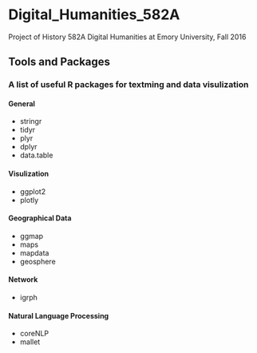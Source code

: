 # Digital_Humanities_582A
Project of History 582A Digital Humanities at Emory University, Fall 2016


## Tools and Packages

### A list of useful R packages for textming and data visulization

#### General

* stringr
* tidyr
* plyr
* dplyr
* data.table

#### Visulization

* ggplot2
* plotly

#### Geographical Data
* ggmap
* maps
* mapdata
* geosphere

#### Network
* igrph

#### Natural Language Processing
* coreNLP
* mallet
